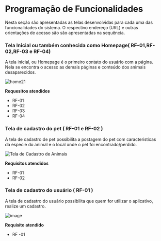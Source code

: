 # Programação de Funcionalidades

Nesta seção são apresentadas as telas desenvolvidas para cada uma das funcionalidades 
do sistema. O respectivo endereço (URL) e outras orientações de acesso são são 
apresentadas na sequência.

### Tela Inicial ou também conhecida como Homepage( RF-01,RF-02,RF-03 e RF-04)
A tela inicial, ou Homepage é o primeiro contato do usuário com a página. Nela se encontra o acesso as demais páginas e conteúdo dos animais desaparecidos.

![home21](https://user-images.githubusercontent.com/103226164/173270449-f739e13e-d503-478d-824b-15fb2a60743f.png)


**Requesitos atendidos**
- RF-01
- RF-02
- RF-03
- RF-04

### Tela de cadastro do pet ( RF-01 e RF-02  )

A tela de cadastro de pet possibilita a postagem do pet com caracteristicas da especie do animal  e o local onde o pet foi encontrado/perdido.

![Tela de Cadastro de Animais](https://user-images.githubusercontent.com/79429140/173263177-81051037-3d40-45c5-8d4a-7260e8bb07f2.png)


**Requisitos atendidos**
- RF-01
- RF-02


### Tela de cadastro do usuário ( RF-01  )

 A tela de cadastro do usuário possibilita que quem for utilizar o aplicativo, realize um cadastro.
 
![image](https://user-images.githubusercontent.com/96542702/173259118-7b42fe2a-ad04-4ea8-bf71-0a3a606ba246.png)

**Requisito atendido**

- RF -01






